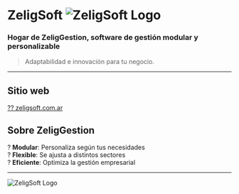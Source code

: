 # ZeligSoft ![ZeligSoft Logo](https://zeligsoft.com.ar/wp-content/uploads/2023/12/Logo-Zelig-1.png)

### Hogar de **ZeligGestion**, software de gestión modular y personalizable

> Adaptabilidad e innovación para tu negocio.

---
## Sitio web
[?? zeligsoft.com.ar](https://zeligsoft.com.ar/)

## Sobre ZeligGestion
? **Modular**: Personaliza según tus necesidades  
? **Flexible**: Se ajusta a distintos sectores  
? **Eficiente**: Optimiza la gestión empresarial  

---

![ZeligSoft Logo](https://zeligsoft.com.ar/wp-content/uploads/2023/12/Logo-Zelig-1.png)
